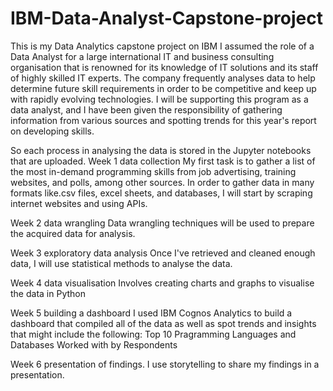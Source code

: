 # IBM-Data-Analyst-Capstone-project


This is my Data Analytics capstone project on IBM
I assumed the role of a Data Analyst for a large international IT and business consulting organisation that is renowned for its knowledge of IT solutions and its staff of highly skilled IT experts. The company frequently analyses data to help determine future skill requirements in order to be competitive and keep up with rapidly evolving technologies. I will be supporting this program as a data analyst, and I have been given the responsibility of gathering information from various sources and spotting trends for this year's report on developing skills.

So each process in analysing the data is stored in the Jupyter notebooks that are uploaded.
Week 1 data collection
My first task is to gather a list of the most in-demand programming skills from job advertising, training websites, and polls, among other sources. In order to gather data in many formats like.csv files, excel sheets, and databases, I will start by scraping internet websites and using APIs.

Week 2 data wrangling
Data wrangling techniques will be used to prepare the acquired data for analysis.

Week 3 exploratory data analysis
Once I've retrieved and cleaned enough data, I will use statistical methods to analyse the data.

Week 4 data visualisation
Involves creating charts and graphs to visualise the data in Python

Week 5 building a dashboard
I used IBM Cognos Analytics to build a dashboard that compiled all of the data as well as  spot trends and insights that might include the following: Top 10 Pragramming Languages and Databases Worked with by Respondents

Week 6 presentation of findings.
I use storytelling to share my findings in a presentation.
